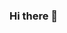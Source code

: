 ### Hi there 👋  
<!--
**MedradoAna/MedradoAna** is a ✨ _special_ ✨ repository because its `README.md` (this file) appears on your GitHub profile.
